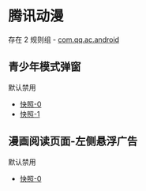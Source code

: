 # 腾讯动漫

存在 2 规则组 - [com.qq.ac.android](/src/apps/com.qq.ac.android.ts)

## 青少年模式弹窗

默认禁用

- [快照-0](https://i.gkd.li/import/12707752)
- [快照-1](https://i.gkd.li/import/13195636)

## 漫画阅读页面-左侧悬浮广告

默认禁用

- [快照-0](https://i.gkd.li/import/12707756)
